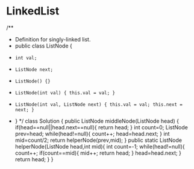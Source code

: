 # LinkedList
/**
 * Definition for singly-linked list.
 * public class ListNode {
 *     int val;
 *     ListNode next;
 *     ListNode() {}
 *     ListNode(int val) { this.val = val; }
 *     ListNode(int val, ListNode next) { this.val = val; this.next = next; }
 * }
 */
class Solution {
    public ListNode middleNode(ListNode head) {
        if(head==null||head.next==null){
           return head;
       }
       int count=0;
       ListNode prev=head;
       while(head!=null){
           count++;
           head=head.next;
           }
      int  mid=count/2;
      return helperNode(prev,mid);
    }
    public static ListNode helperNode(ListNode head,int mid){
       int count=-1;
       while(head!=null){
           count++;
           if(count==mid){
              mid++;
              return head; 
           }
           head=head.next;
       }
       return head;
    }
}
